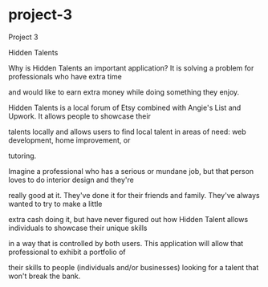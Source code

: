 # project-3
Project 3


Hidden Talents

Why is Hidden Talents an important application? It is solving a problem for professionals who have extra time 

and would like to earn extra money while doing something they enjoy. 

Hidden Talents is a local forum of Etsy combined with Angie's List and Upwork. It allows people to showcase their 

talents locally and allows users to find local talent in areas of need: web development, home improvement, or 

tutoring. 

Imagine a professional who has a serious or mundane job, but that person loves to do interior design and they're 

really good at it. They've done it for their friends and family. They've always wanted to try to make a little 

extra cash doing it, but have never figured out how Hidden Talent allows individuals to showcase their unique skills 

in a way that is controlled by both users. This application will allow that professional to exhibit a portfolio of 

their skills to people (individuals and/or businesses) looking for a talent that won't break the bank.
